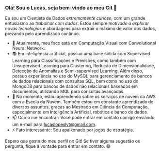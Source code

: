### Olá! Sou o Lucas, seja bem-vindo ao meu Git 👋

Eu sou um Cientista de Dados *extremamente curioso*, com um grande entusiasmo ao *trabalhar com dados*. Estou sempre *motivado a explorar novas tecnologias* e abordagens para extrair o máximo de valor dos dados, prezando pelo aprendizado contínuo.

- 🔭 Atualmente, meu foco está em Computação Visual com Convolutional Neural Network.
- 📚 Em inteligência artificial, possuo uma base sólida com Supervised Learning para Classificações e Previsões, como também com Unsupervised Learning para Clustering, Redução de Dimensionalidade, Detecção de Anomalias e Semi-supervised Learning. Além disso, possuo experiência no uso do MySQL para gerenciamento de bancos de dados relacionais com consultas SQL, bem como no uso do MongoDB para bancos de dados não relacionais baseados em documentos, utilizando MQL para consultas avançadas.
- 🌱 No momento, estou aprendendo sobre os serviços de nuvem da AWS com a Escola da Nuvem. Também estou em constante aprendizado de diversos assuntos, graças ao Mestrado em Ciência da Computação, especialmente em Inteligência Artificial, robótica e banco de dados.
- 📫 Como me encontrar: Você pode entrar em contato comigo enviando um e-mail para lucaslopeslvt@gmail.com.
- ⚡ Fato interessante: Sou apaixonado por jogos de estratégia.

Espero que goste do meu perfil no Git! Se tiver alguma sugestão ou pergunta, fique à vontade para entrar em contato. 😄
